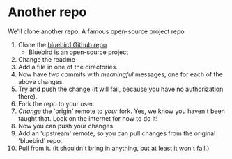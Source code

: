 # Another repo

We'll clone another repo. A famous open-source project repo

1. Clone the [bluebird Github repo](git@github.com:petkaantonov/bluebird.git)
   * Bluebird is an open-source project
1. Change the readme
1. Add a file in one of the directories.
1. Now have _two_ commits with _meaningful_ messages, one for each of the above changes.
1. Try and push the change (it will fail, because you have no authorization there).
1. Fork the repo to your user.
1. _Change_ the 'origin' remote to _your_ fork. Yes, we know you haven't been taught that. Look on the internet
   for how to do it!
1. Now you can push your changes.
1. Add an 'upstream' remote, so you can pull changes from the original 'bluebird' repo.
1. Pull from it. (it shouldn't bring in anything, but at least it won't fail.)
